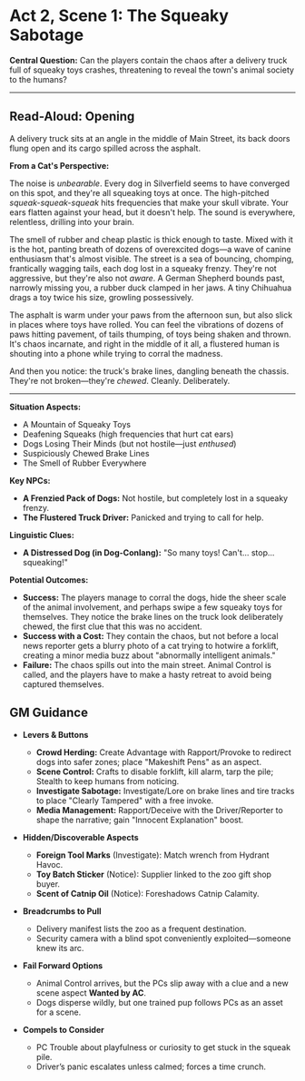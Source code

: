 # Act 2, Scene 1: The Squeaky Sabotage

**Central Question:** Can the players contain the chaos after a delivery truck full of squeaky toys crashes, threatening to reveal the town's animal society to the humans?

---

## Read-Aloud: Opening

A delivery truck sits at an angle in the middle of Main Street, its back doors flung open and its cargo spilled across the asphalt.

**From a Cat's Perspective:**

The noise is *unbearable*. Every dog in Silverfield seems to have converged on this spot, and they're all squeaking toys at once. The high-pitched *squeak-squeak-squeak* hits frequencies that make your skull vibrate. Your ears flatten against your head, but it doesn't help. The sound is everywhere, relentless, drilling into your brain.

The smell of rubber and cheap plastic is thick enough to taste. Mixed with it is the hot, panting breath of dozens of overexcited dogs—a wave of canine enthusiasm that's almost visible. The street is a sea of bouncing, chomping, frantically wagging tails, each dog lost in a squeaky frenzy. They're not aggressive, but they're also not *aware*. A German Shepherd bounds past, narrowly missing you, a rubber duck clamped in her jaws. A tiny Chihuahua drags a toy twice his size, growling possessively.

The asphalt is warm under your paws from the afternoon sun, but also slick in places where toys have rolled. You can feel the vibrations of dozens of paws hitting pavement, of tails thumping, of toys being shaken and thrown. It's chaos incarnate, and right in the middle of it all, a flustered human is shouting into a phone while trying to corral the madness.

And then you notice: the truck's brake lines, dangling beneath the chassis. They're not broken—they're *chewed*. Cleanly. Deliberately.

---

**Situation Aspects:**
*   A Mountain of Squeaky Toys
*   Deafening Squeaks (high frequencies that hurt cat ears)
*   Dogs Losing Their Minds (but not hostile—just *enthused*)
*   Suspiciously Chewed Brake Lines
*   The Smell of Rubber Everywhere

**Key NPCs:**
*   **A Frenzied Pack of Dogs:** Not hostile, but completely lost in a squeaky frenzy.
*   **The Flustered Truck Driver:** Panicked and trying to call for help.

**Linguistic Clues:**
*   **A Distressed Dog (in Dog-Conlang):** "So many toys! Can't... stop... squeaking!"

**Potential Outcomes:**
*   **Success:** The players manage to corral the dogs, hide the sheer scale of the animal involvement, and perhaps swipe a few squeaky toys for themselves. They notice the brake lines on the truck look deliberately chewed, the first clue that this was no accident.
*   **Success with a Cost:** They contain the chaos, but not before a local news reporter gets a blurry photo of a cat trying to hotwire a forklift, creating a minor media buzz about "abnormally intelligent animals."
*   **Failure:** The chaos spills out into the main street. Animal Control is called, and the players have to make a hasty retreat to avoid being captured themselves.

## GM Guidance
- **Levers & Buttons**
  - **Crowd Herding:** Create Advantage with Rapport/Provoke to redirect dogs into safer zones; place "Makeshift Pens" as an aspect.
  - **Scene Control:** Crafts to disable forklift, kill alarm, tarp the pile; Stealth to keep humans from noticing.
  - **Investigate Sabotage:** Investigate/Lore on brake lines and tire tracks to place "Clearly Tampered" with a free invoke.
  - **Media Management:** Rapport/Deceive with the Driver/Reporter to shape the narrative; gain "Innocent Explanation" boost.

- **Hidden/Discoverable Aspects**
  - **Foreign Tool Marks** (Investigate): Match wrench from Hydrant Havoc.
  - **Toy Batch Sticker** (Notice): Supplier linked to the zoo gift shop buyer.
  - **Scent of Catnip Oil** (Notice): Foreshadows Catnip Calamity.

- **Breadcrumbs to Pull**
  - Delivery manifest lists the zoo as a frequent destination.
  - Security camera with a blind spot conveniently exploited—someone knew its arc.

- **Fail Forward Options**
  - Animal Control arrives, but the PCs slip away with a clue and a new scene aspect **Wanted by AC**.
  - Dogs disperse wildly, but one trained pup follows PCs as an asset for a scene.

- **Compels to Consider**
  - PC Trouble about playfulness or curiosity to get stuck in the squeak pile.
  - Driver’s panic escalates unless calmed; forces a time crunch.
